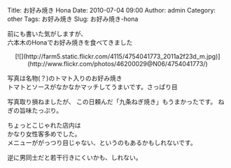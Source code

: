 Title: お好み焼き Hona 
Date: 2010-07-04 09:00
Author: admin
Category: other
Tags: お好み焼き
Slug: お好み焼き-hona

前にも書いた気がしますが、  
六本木のHonaでお好み焼きを食べてきました

<p>
<center>
[![](http://farm5.static.flickr.com/4115/4754041773_2011a2f23d_m.jpg)](http://www.flickr.com/photos/46200029@N06/4754041773/)

</center>
  
写真は名物(？)のトマト入りのお好み焼き  
トマトとソースがなかなかマッチしてうまいです。さっぱり目

</p>
写真取り損ねましたが、  
この日頼んだ「九条ねぎ焼き」もうまかったです。  
ねぎの旨味たっぷり。

ちょっとこじゃれた店内は  
かなり女性客多めでした。  
メニューががっつり目じゃない、というのもあるかもしれないです。

逆に男同士だと若干行きにくいかも、しれない。
